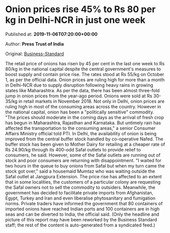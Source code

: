 
# Onion prices rise 45% to Rs 80 per kg in Delhi-NCR in just one week

Published at: **2019-11-06T07:20:00+00:00**

Author: **Press Trust of India**

Original: [Business-Standard](https://www.business-standard.com/article/pti-stories/onion-price-jumps-45-pc-to-rs-80-kg-in-delhi-in-just-one-week-119110600563_1.html)

The retail price of onions has risen by 45 per cent in the last one week to Rs 80/kg in the national capital despite the central government's measures to boost supply and contain price rise.
The rates stood at Rs 55/kg on October 1, as per the official data.
Onion prices are ruling high for more than a month in Delhi-NCR due to supply disruption following heavy rains in growing states like Maharashtra.
As per the data, there has been almost three-fold jump in onion prices from the year-ago period. Onions were sold at Rs 30-35/kg in retail markets in November 2018.
Not only in Delhi, onion prices are ruling high in most of the consuming areas across the country. However in the national capital, onion has been a "politically sensitive" commodity.
"The prices should moderate in the coming days as the arrival of fresh crop has begun in Maharashtra, Rajasthan and Karnataka. But untimely rain has affected the transportation to the consuming areas," a senior Consumer Affairs Ministry official told PTI.
In Delhi, the availability of onion is being improved from the central buffer stock handled by co-operative Nafed.
The buffer stock has been given to Mother Dairy for retailing at a cheaper rate of Rs 24.90/kg through its 400-odd Safal outlets to provide relief to consumers, he said.
However, some of the Safal outlets are running out of stock and poor consumers are returning with disappointment.
"I waited for two hours in the queue to buy onions from Safal but when my turn came the stock got over," said a housemaid Mumtaz who was waiting outside the Safal outlet at Jangpura Extension.
The price rise has affected to an extent that in some localities, the customers of a particular colony are requesting the Safal owners not to sell the commodity to outsiders.
Meanwhile, the government has decided to facilitate private imports from Afghanistan, Egypt, Turkey and Iran and even liberalise phytosanitary and fumigation norms.
Private traders have informed the government that 80 containers of imported onions have reached Indian ports and 100 containers are in high seas and can be diverted to India, the official said.
(Only the headline and picture of this report may have been reworked by the Business Standard staff; the rest of the content is auto-generated from a syndicated feed.)
